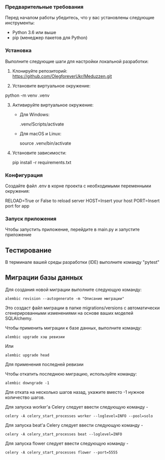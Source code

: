 ### Предварительные требования

Перед началом работы убедитесь, что у вас установлены следующие инструменты:

- Python 3.6 или выше
- pip (менеджер пакетов для Python)


### Установка

Выполните следующие шаги для настройки локальной разработки:

1. Клонируйте репозиторий:
https://github.com/OlegforeverUkr/Meduzzen.git

2. Установите виртуальное окружение:

python -m venv .venv

3. Активируйте виртуальное окружение:
   - Для Windows:
     
     .venv/Scripts/activate
   
   - Для macOS и Linux:
     
     source .venv/bin/activate
     

4. Установите зависимости:
   
   pip install -r requirements.txt


### Конфигурация

Создайте файл .env в корне проекта с необходимыми переменными окружения:


RELOAD=True or False to reload server
HOST=Insert your host
PORT=Insert port for app

### Запуск приложения

Чтобы запустить приложение, перейдите в main.py и запустите приложение


## Тестирование

В терминале вашей среды разработки (IDE) выполните команду "pytest"


## Миграции базы данных

Для создания новой миграции выполните следующую команду:

    alembic revision --autogenerate -m "Описание миграции"

Это создаст файл миграции в папке migrations/versions с автоматически 
сгенерированными изменениями на основе ваших моделей SQLAlchemy.

Чтобы применить миграции к базе данных, выполните команду:

    alembic upgrade хэш ревизии
Или 

    alembic upgrade head

Для применения последней ревизии


Чтобы откатить последнюю миграцию, используйте команду:

    alembic downgrade -1

 
Для отката на несколько шагов назад, укажите вместо -1 нужное количество шагов.



Для запуска worker'a Сelery следует ввести следующую команду - 

    celery -A celery_start_processes worker --loglevel=INFO --pool=solo

Для запуска beat'a Сelery следует ввести следующую команду - 

    celery -A celery_start_processes beat --loglevel=INFO

Для запуска flower следует ввести следующую команду - 

    celery -A celery_start_processes flower --port=5555